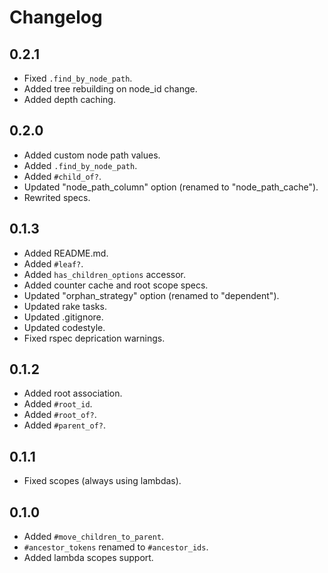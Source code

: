 # Changelog

## 0.2.1

- Fixed `.find_by_node_path`.
- Added tree rebuilding on node_id change.
- Added depth caching.

## 0.2.0

- Added custom node path values.
- Added `.find_by_node_path`.
- Added `#child_of?`.
- Updated "node_path_column" option (renamed to "node_path_cache").
- Rewrited specs.

## 0.1.3

- Added README.md.
- Added `#leaf?`.
- Added `has_children_options` accessor.
- Added counter cache and root scope specs.
- Updated "orphan_strategy" option (renamed to "dependent").
- Updated rake tasks.
- Updated .gitignore.
- Updated codestyle.
- Fixed rspec deprication warnings.

## 0.1.2

- Added root association.
- Added `#root_id`.
- Added `#root_of?`.
- Added `#parent_of?`.

## 0.1.1

- Fixed scopes (always using lambdas).

## 0.1.0

- Added `#move_children_to_parent`.
- `#ancestor_tokens` renamed to `#ancestor_ids`.
- Added lambda scopes support.
